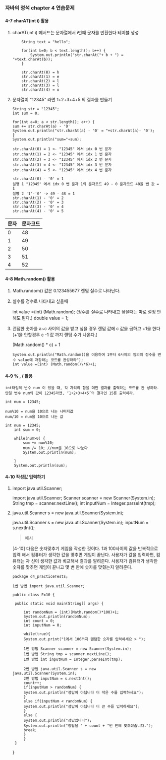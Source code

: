 ### 자바의 정석 chapter 4 연습문제

#### 4-7 charAT(int i) 활용

1.  charAT(int i) 메서드는 문자열에서 i번째 문자를 반환한다
    테이블 생성

        	String text = "hello";

        	for(int b=0; b < text.length(); b++) {
        		System.out.println("str.charAt("+ b + ") = "+text.charAt(b));
        	}

            str.charAt(0) = h
            str.charAt(1) = e
            str.charAt(2) = l
            str.charAt(3) = l
            str.charAt(4) = o

2.  문자열이 "12345" 라면 1+2+3+4+5 의 결과를 만들기

        String str = "12345";
        int sum = 0;

        for(int a=0; a < str.length(); a++) {
        sum += str.charAt(a) - '0'
        System.out.println("str.charAt(a) - '0' = "+str.charAt(a)- '0');
        }
        System.out.println("sum="+sum);

        str.charAt(0) = 1 <- "12345" 에서 idx 0 번 문자
        str.charAt(1) = 2 <- "12345" 에서 idx 1 번 문자
        str.charAt(2) = 3 <- "12345" 에서 idx 2 번 문자
        str.charAt(3) = 4 <- "12345" 에서 idx 3 번 문자
        str.charAt(4) = 5 <- "12345" 에서 idx 4 번 문자

        str.charAt(0) - '0' = 1
        설명 1 "12345" 에서 idx 0 번 문자 1의 문자코드 49 - 0 문자코드 48을 뺀 값 = 1
        설명 2 '1'-'0' -> 49 - 48 = 1
        str.charAt(1) - '0' = 2
        str.charAt(2) - '0' = 3
        str.charAt(3) - '0' = 4
        str.charAt(4) - '0' = 5

| 문자 | 문자코드 |
| ---- | -------- |
| 0    | 48       |
| 1    | 49       |
| 2    | 50       |
| 3    | 51       |
| 4    | 52       |

#### 4-8 Math.random() 활용

1.  Math.random() 값은 0.123455677 랜덤 실수로 나타난다.
2.  실수를 정수로 나타내고 싶을때

    int value =(int) (Math.random);
    (정수를 실수로 나타내고 싶을때는 따로 설정 안해도 된다.)
    double value = 1;

3.  랜덤한 숫자를 a~c 사이의 값을 받고 싶을 경우 랜덤 값에 c 값을 곱하고 +1을 한다 (+1을 안할경우 c -1 값 까지 랜덤 수가 나온다.)

    (Math.random() \* c) + 1

        System.out.println("Math.random()을 이용하여 1부터 6사이의 임의의 정수를 변수 value에 저장하는 코드를 완성하라");
        int value =(int) (Math.random()\*6)+1;

#### 4-9 % , / 활용

    int타입의 변수 num 이 있을 때, 각 자리의 합을 더한 결과를 출력하는 코드를 완 성하라.
    만일 변수 num의 값이 12345라면, ‘1+2+3+4+5’의 결과인 15를 출력하라.

    int num = 12345;

    num%10 = num을 10으로 나눈 나머지값
    num/10 = num을 10으로 나눈 값

    int num = 12345;
    	int sum = 0;

    	while(num>0) {
    		sum += num%10;
    		num /= 10; //num을 10으로 나눈다
    		System.out.println(num);

    	}
    	System.out.println(sum);

#### 4-10 작성값 입력하기

1.  import java.util.Scanner;

    import java.util.Scanner;
    Scanner scanner = new Scanner(System.in);
    String tmp = scanner.nextLine();
    int inputNum = Integer.parseInt(tmp);

2.  java.util.Scanner s = new java.util.Scanner(System.in);

    java.util.Scanner s = new java.util.Scanner(System.in);
    inputNum = s.nextInt();

    > 예시

    [4-10] 다음은 숫자맞추기 게임을 작성한 것이다.
    1과 100사이의 값을 반복적으로 입력 해서 컴퓨터가 생각한 값을 맞추면 게임이 끝난다.
    사용자가 값을 입력하면, 컴퓨터는 자 신이 생각한 값과 비교해서 결과를 알려준다.
    사용자가 컴퓨터가 생각한 숫자를 맞추면 게임이 끝나고 몇 번 만에 숫자를 맞췄는지 알려준다.

        package d4_practiceTests;

        1번 방법 import java.util.Scanner;

        public class Ex10 {

         public static void main(String[] args) {

             int randomNum = (int)(Math.random()*100)+1;
             System.out.println(randomNum);
             int count = 0;
             int inputNum = 0;

             while(true){
             System.out.print("1에서 100까지 랜덤한 숫자를 입력하세요 > ");

             1번 방법 Scanner scanner = new Scanner(System.in);
             1번 방법 String tmp = scanner.nextLine();
             1번 방법 int inputNum = Integer.parseInt(tmp);

             2번 방법 java.util.Scanner s = new java.util.Scanner(System.in);
             2번 방법 inputNum = s.nextInt();
             count++;
             if(inputNum > randomNum) {
             System.out.println("정답이 아닙니다 더 작은 수를 입력하세요");
             }
             else if(inputNum < randomNum) {
             System.out.println("정답이 아닙니다 더 큰 수를 입력하세요");
             }
             else {
             System.out.println("정답입니다");
             System.out.println("정답을 " + count + "번 만에 맞추셨습니다.");
             break;
             }
             }
         }

    }
